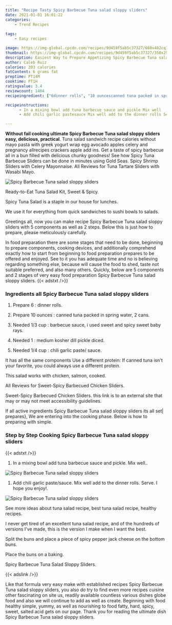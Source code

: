 ```yaml
---
title: "Recipe Tasty Spicy Barbecue Tuna salad sloppy sliders"
date: 2021-01-01 16:01:22
categories:
    - Trend Recipes
    
tags:
    - Easy recipes

image: https://img-global.cpcdn.com/recipes/9d459f5ab5c37327/680x482cq70/spicy-barbecue-tuna-salad-sloppy-sliders-recipe-main-photo.jpg
thumbnail: https://img-global.cpcdn.com/recipes/9d459f5ab5c37327/350x250cq70/spicy-barbecue-tuna-salad-sloppy-sliders-recipe-main-photo.jpg
description: Easiest Way to Prepare Appetizing Spicy Barbecue Tuna salad sloppy sliders with 5 ingredients and 2 stages of easy cooking.
author: Caleb Ruiz
calories: 203 calories
fatContent: 6 grams fat
preptime: PT14M
cooktime: PT1H
ratingvalue: 3.4
reviewcount: 1404
recipeingredient: ["6dinner rolls", "10 ouncescanned tuna packed in spring water 2 cans", "1/3 cupbarbecue sauce i used sweet and spicy sweet baby rays", "1medium kosher dill pickle diced", "1/4 cupchili garlic paste sauce"]

recipeinstructions: 
      - In a mixing bowl add tuna barbecue sauce and pickle Mix well 
      - Add chili garlic pastesauce Mix well add to the dinner rolls Serve I hope you enjoy

---
```




**Without fail cooking ultimate Spicy Barbecue Tuna salad sloppy sliders easy, delicious, practical**. Tuna salad sandwich recipe calories without mayo pasta with greek yogurt wrap egg avocado apples celery and pregnancy allrecipes crackers apple add ins. Get a taste of spicy barbecue all in a bun filled with delicious chunky goodness! See how Spicy Tuna Barbecue Sliders can be done in minutes using Gold Seas. Spicy Shrimp Sliders with Celery Mayonnaise. All Reviews for Tuna Tartare Sliders with Wasabi Mayo.


![Spicy Barbecue Tuna salad sloppy sliders](https://img-global.cpcdn.com/recipes/9d459f5ab5c37327/680x482cq70/spicy-barbecue-tuna-salad-sloppy-sliders-recipe-main-photo.jpg "Spicy Barbecue Tuna salad sloppy sliders")



Ready-to-Eat Tuna Salad Kit, Sweet &amp; Spicy.

Spicy Tuna Salad is a staple in our house for lunches.

We use it for everything from quick sandwiches to sushi bowls to salads.


Greetings all, now you can make recipe Spicy Barbecue Tuna salad sloppy sliders with 5 components as well as 2 steps. Below this is just how to prepare, please meticulously carefully.

In food preparation there are some stages that need to be done, beginning to prepare components, cooking devices, and additionally comprehend exactly how to start from beginning to food preparation prepares to be offered and enjoyed. See to it you has adequate time and no is believing regarding something else, because will cause the food to shed, taste not suitable preferred, and also many others. Quickly, below are 5 components and 2 stages of very easy food preparation Spicy Barbecue Tuna salad sloppy sliders.
{{< adstxt />}}

### Ingredients all Spicy Barbecue Tuna salad sloppy sliders


1. Prepare 6 : dinner rolls.

1. Prepare 10 ounces : canned tuna packed in spring water, 2 cans.

1. Needed 1/3 cup : barbecue sauce, i used sweet and spicy sweet baby rays.

1. Needed 1 : medium kosher dill pickle diced.

1. Needed 1/4 cup : chili garlic paste/ sauce.


It has all the same components Use a different protein: If canned tuna isn&#39;t your favorite, you could always use a different protein.

This salad works with chicken, salmon, cooked.

All Reviews for Sweet-Spicy Barbecued Chicken Sliders.

Sweet-Spicy Barbecued Chicken Sliders. this link is to an external site that may or may not meet accessibility guidelines.


If all active ingredients Spicy Barbecue Tuna salad sloppy sliders its all set| prepares}, We are entering into the cooking phase. Below is how to preparing with simple.

### Step by Step Cooking Spicy Barbecue Tuna salad sloppy sliders

{{< adstxt />}}


1. In a mixing bowl add tuna barbecue sauce and pickle. Mix well..



![Spicy Barbecue Tuna salad sloppy sliders](https://img-global.cpcdn.com/steps/dacc0767e2f98dd5/160x128cq70/spicy-barbecue-tuna-salad-sloppy-sliders-recipe-step-1-photo.jpg" "Spicy Barbecue Tuna salad sloppy sliders")



1. Add chili garlic paste/sauce. Mix well add to the dinner rolls. Serve. I hope you enjoy!.



![Spicy Barbecue Tuna salad sloppy sliders](https://img-global.cpcdn.com/steps/175786c419047297/160x128cq70/spicy-barbecue-tuna-salad-sloppy-sliders-recipe-step-2-photo.jpg" "Spicy Barbecue Tuna salad sloppy sliders")




See more ideas about tuna salad recipe, best tuna salad recipe, healthy recipes.

I never get tired of an excellent tuna salad recipe, and of the hundreds of versions I&#39;ve made, this is the version I make when I want the best.

Split the buns and place a piece of spicy pepper jack cheese on the bottom buns.

Place the buns on a baking.

Spicy Barbecue Tuna Salad Sloppy Sliders.


{{< adslink />}}

Like that formula very easy make with established recipes Spicy Barbecue Tuna salad sloppy sliders, you also do try to find even more recipes cuisine other fascinating on site us, readily available countless various dishes globe food and also we will continue to add as well as create. Beginning with food healthy simple, yummy, as well as nourishing to food fatty, hard, spicy, sweet, salted acid gets on our page. Thank you for reading the ultimate dish Spicy Barbecue Tuna salad sloppy sliders.
